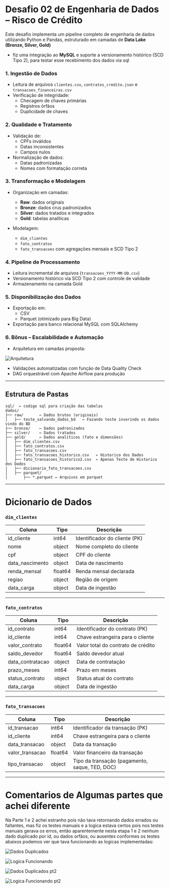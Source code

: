 # Desafio 02 de Engenharia de Dados – Risco de Crédito

Este desafio implementa um pipeline completo de engenharia de dados utilizando Python e Pandas, estruturado em camadas de **Data Lake (Bronze, Silver, Gold)**
- fiz uma integração ao **MySQL** e suporte a versionamento histórico (SCD Tipo 2), para testar esse recebimento dos dados via sql

### 1. Ingestão de Dados

- Leitura de arquivos `clientes.csv`, `contratos_credito.json` e `transacoes_financeiras.csv`
- Verificação de integridade:
  - Checagem de chaves primárias
  - Registros órfãos
  - Duplicidade de chaves

### 2. Qualidade e Tratamento

- Validação de:
  - CPFs inválidos
  - Datas inconsistentes
  - Campos nulos
- Normalização de dados:
  - Datas padronizadas
  - Nomes com formatação correta

### 3. Transformação e Modelagem

- Organização em camadas:

  - **Raw**: dados originais
  - **Bronze**: dados crus padronizados
  - **Silver**: dados tratados e integrados
  - **Gold**: tabelas analíticas

- Modelagem:
  - `dim_clientes`
  - `fato_contratos`
  - `fato_transacoes` com agregações mensais e SCD Tipo 2

### 4. Pipeline de Processamento

- Leitura incremental de arquivos (`transacoes_YYYY-MM-DD.csv`)
- Versionamento histórico via SCD Tipo 2 com controle de validade
- Armazenamento na camada Gold

### 5. Disponibilização dos Dados

- Exportação em:
  - CSV 
  - Parquet (otimizado para Big Data)
- Exportação para banco relacional MySQL com SQLAlchemy


### 6. Bônus – Escalabilidade e Automação

- Arquitetura em camadas proposta: 

![Arquitetura](./envidencias/Arquitetura_de_dados.jpg)

- Validações automatizadas com função de Data Quality Check
- DAG orquestrável com Apache Airflow para produção

---

## Estrutura de Pastas

```
sql/  ← codigo sql para criação das tabelas
dados/
├── raw/       ← Dados brutos (originais)
│   ├── teste_salvando_dados_bd   ← Fazando teste inserindo os dados vindo do BD
├── bronze/    ← Dados padronizados
├── silver/    ← Dados tratados
├── gold/      ← Dados analíticos (fato e dimensões)
│   ├── dim_clientes.csv
│   ├── fato_contratos.csv
│   ├── fato_transacoes.csv
│   ├── fato_transacoes_historico.csv   ← Historico dos Dados
│   ├── fato_transacoes_historico2.csv  ← Apenas Teste de Historico dos Dados
│   ├── dicionario_fato_transacoes.csv
│   ├── parquet/
│       ├── *.parquet ← Arquivos em parquet
```

---


# Dicionario de Dados

### `dim_clientes`

| Coluna          | Tipo    | Descrição                     |
| --------------- | ------- | ----------------------------- |
| id_cliente      | int64   | Identificador do cliente (PK) |
| nome            | object  | Nome completo do cliente      |
| cpf             | object  | CPF do cliente                |
| data_nascimento | object  | Data de nascimento            |
| renda_mensal    | float64 | Renda mensal declarada        |
| regiao          | object  | Região de origem              |
| data_carga      | object  | Data de ingestão              |

---

### `fato_contratos`

| Coluna           | Tipo    | Descrição                          |
| ---------------- | ------- | ---------------------------------- |
| id_contrato      | int64   | Identificador do contrato (PK)     |
| id_cliente       | int64   | Chave estrangeira para o cliente   |
| valor_contrato   | float64 | Valor total do contrato de crédito |
| saldo_devedor    | float64 | Saldo devedor atual                |
| data_contratacao | object  | Data de contratação                |
| prazo_meses      | int64   | Prazo em meses                     |
| status_contrato  | object  | Status atual do contrato           |
| data_carga       | object  | Data de ingestão                   |

---

### `fato_transacoes`

| Coluna          | Tipo    | Descrição                                      |
| --------------- | ------- | ---------------------------------------------- |
| id_transacao    | int64   | Identificador da transação (PK)                |
| id_cliente      | int64   | Chave estrangeira para o cliente               |
| data_transacao  | object  | Data da transação                              |
| valor_transacao | float64 | Valor financeiro da transação                  |
| tipo_transacao  | object  | Tipo da transação (pagamento, saque, TED, DOC) |

---

# Comentarios de Algumas partes que achei diferente

Na Parte 1 e 2 achei estranho pois não tava retornando dados errados ou faltantes, mas fiz os testes manuais e a logica estava certos pois nos testes manuais gerava os erros, então aparentemente nesta etapa 1 e 2 nenhum dado duplicado por id, ou dados orfãos, ou ausentes conformes os testes abaixos podemos ver que tava funcionando as logicas implementadas:

![Dados Duplicados](./envidencias/teste02.png)

![Logica Funcionando](./envidencias/teste%20duplicado.png)

![Dados Duplicados pt2](./envidencias/env_pt2_testando%20dados%20nulos.png)

![Logica Funcionando pt2](/envidencias/teste02_funcionando.png)
